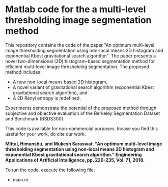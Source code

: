 # Matlab code for the a multi-level thresholding image segmentation method

This repository contains the code of the paper "An optimum multi-level image thresholding segmentation using non-local means 2D histogram and exponential Kbest gravitational search algorithm". The paper presents a novel two-dimensional (2D) histogram-based segmentation method for efficient multi-level image thresholding segmentation. The proposed method includes:
- A new non-local means based 2D histogram,
- A novel variant of gravitational search algorithm (exponential Kbest gravitational search algorithm), and 
- A 2D Rényi entropy is redefined. 

Experiments demonstrate the potential of the proposed method through subjective and objective evaluation of
the Berkeley Segmentation Dataset and Benchmark (BSDS300).

This code is available for non-commercial purposes. Incase you find this useful for your work, do cite our work.

**Mittal, Himanshu, and Mukesh Saraswat. "An optimum multi-level image thresholding segmentation using non-local means 2D histogram and exponential Kbest gravitational search algorithm." Engineering Applications of Artificial Intelligence, pp. 226-235, Vol. 71, 2018.**

To run the code, execute the following file:
  - main.m
